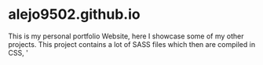 # alejo9502.github.io
This is my personal portfolio Website, here I showcase some of my other projects. 
This project contains a lot of SASS files which then are compiled in CSS, 
'
